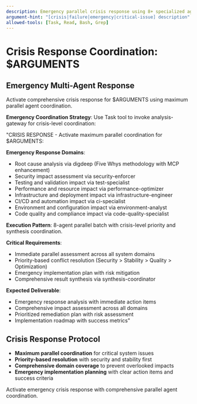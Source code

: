 ```yaml
---
description: Emergency parallel crisis response using 8+ specialized agents for comprehensive system issue resolution
argument-hint: "[crisis|failure|emergency|critical-issue] description"
allowed-tools: [Task, Read, Bash, Grep]
---
```


# Crisis Response Coordination: $ARGUMENTS

## Emergency Multi-Agent Response

Activate comprehensive crisis response for $ARGUMENTS using maximum parallel agent coordination.

**Emergency Coordination Strategy**: Use Task tool to invoke analysis-gateway for crisis-level coordination:

"CRISIS RESPONSE - Activate maximum parallel coordination for $ARGUMENTS:

**Emergency Response Domains**:
- Root cause analysis via digdeep (Five Whys methodology with MCP enhancement)
- Security impact assessment via security-enforcer
- Testing and validation impact via test-specialist
- Performance and resource impact via performance-optimizer
- Infrastructure and deployment impact via infrastructure-engineer
- CI/CD and automation impact via ci-specialist
- Environment and configuration impact via environment-analyst
- Code quality and compliance impact via code-quality-specialist

**Execution Pattern**: 8-agent parallel batch with crisis-level priority and synthesis coordination.

**Critical Requirements**:
- Immediate parallel assessment across all system domains
- Priority-based conflict resolution (Security > Stability > Quality > Optimization)
- Emergency implementation plan with risk mitigation
- Comprehensive result synthesis via synthesis-coordinator

**Expected Deliverable**: 
- Emergency response analysis with immediate action items
- Comprehensive impact assessment across all domains
- Prioritized remediation plan with risk assessment
- Implementation roadmap with success metrics"

## Crisis Response Protocol
- **Maximum parallel coordination** for critical system issues
- **Priority-based resolution** with security and stability first
- **Comprehensive domain coverage** to prevent overlooked impacts
- **Emergency implementation planning** with clear action items and success criteria

Activate emergency crisis response with comprehensive parallel agent coordination.
